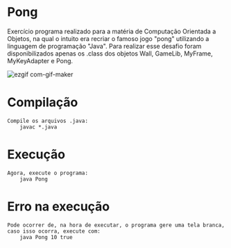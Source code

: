 # Pong
Exercício programa realizado para a matéria de Computação Orientada a Objetos, na qual o intuito era recriar o famoso jogo "pong" utilizando a linguagem de programação "Java". Para realizar esse desafio foram disponibilizados apenas os .class dos objetos Wall, GameLib, MyFrame, MyKeyAdapter e Pong.

![ezgif com-gif-maker](https://user-images.githubusercontent.com/71887010/150648246-58a23c8e-8e31-42a3-bcb5-3c7ca5e0c429.gif)


# Compilação

	Compile os arquivos .java:
		javac *.java

# Execução

	Agora, execute o programa:
		java Pong

# Erro na execução

	Pode ocorrer de, na hora de executar, o programa gere uma tela branca, caso isso ocorra, execute com:
		java Pong 10 true

